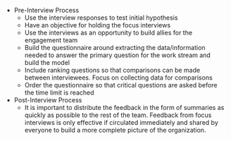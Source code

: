 - Pre-Interview Process
	- Use the interview responses to test initial hypothesis
	- Have an objective for holding the focus interviews
	- Use the interviews as an opportunity to build allies for the engagement team
	- Build the questionnaire around extracting the data/information needed to answer the primary question for the work stream and build the model
	- Include ranking questions so that comparisons can be made between interviewees. Focus on collecting data for comparisons
	- Order the questionnaire so that critical questions are asked before the time limit is reached
- Post-Interview Process
	- It is important to distribute the feedback in the form of summaries as quickly as possible to the rest of the team. Feedback from focus interviews is only effective if circulated immediately and shared by everyone to build a more complete picture of the organization.